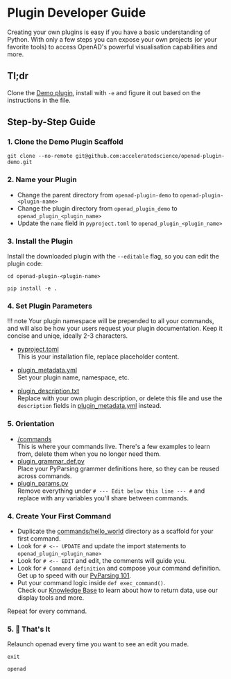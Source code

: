<!--
TODO:
When creating your own plugin documentation, make sure to follow the same desciption patterns as other OpenAD commands.
- We have a number of readymade grammar definitions that can be imported as building blocks. You can check this out here:
-->

# Plugin Developer Guide <!-- omit in toc -->

Creating your own plugins is easy if you have a basic understanding of Python. With only a few steps you can expose your own projects (or your favorite tools) to access OpenAD's powerful visualisation capabilities and more.

## Tl;dr <!-- omit in toc -->

Clone the [Demo plugin](https://github.com/acceleratedscience/openad-plugin-demo), install with `-e` and figure it out based on the instructions in the file.

<!-- ### Table of Contents
- [Step-by-Step Guide](#step-by-step-guide)
	- [1. Download the Demo Plugin Scaffold](#1-download-the-demo-plugin-scaffold)
	- [2. Set Plugin Parameters](#2-set-plugin-parameters)
	- [3. Clean Up](#3-clean-up)
	- [4. Create Your First Command](#4-create-your-first-command)
	- [5. Test Your Code](#5-test-your-code) -->
  
## Step-by-Step Guide

### 1. Clone the Demo Plugin Scaffold

```shell
git clone --no-remote git@github.com:acceleratedscience/openad-plugin-demo.git
```

### 2. Name your Plugin

- Change the parent directory from `openad-plugin-demo` to `openad-plugin-<plugin-name>`
- Change the plugin directory from `openad_plugin_demo` to `openad_plugin_<plugin_name>`
- Update the `name` field in `pyproject.toml` to `openad_plugin_<plugin_name>`

### 3. Install the Plugin

Install the downloaded plugin with the `--editable` flag, so you can edit the plugin code:

```shell
cd openad-plugin-<plugin-name>
```
```shell
pip install -e .
```

### 4. Set Plugin Parameters

!!! note
	Your plugin namespace will be prepended to all your commands, and will also be how your users request your plugin documentation. Keep it concise and uniqe, ideally 2-3 characters.

- [pyproject.toml]  
This is your installation file, replace placeholder content.

- [plugin_metadata.yml]  
Set your plugin name, namespace, etc.

- [plugin_description.txt]  
Replace with your own plugin description, or delete this file and use the `description` fields in [plugin_metadata.yml] instead.

### 5. Orientation

- [/commands]  
This is where your commands live. There's a few examples to learn from, delete them when you no longer need them.
- [plugin_grammar_def.py]  
Place your PyParsing grammer definitions here, so they can be reused across commands.
- [plugin_params.py]  
Remove everything under `# --- Edit below this line --- #` and replace with any variables you'll share between commands.


### 4. Create Your First Command

- Duplicate the [commands/hello_world] directory as a scaffold for your first command.
- Look for `# <-- UPDATE` and update the import statements to `openad_plugin_<plugin_name>`
- Look for `# <-- EDIT` and edit, the comments will guide you.
- Look for `# Command definition` and compose your command definition.  
Get up to speed with our [PyParsing 101].
- Put your command logic inside `def exec_command()`.  
Check our [Knowledge Base](knowledge-base.md) to learn about how to return data, use our display tools and more.

Repeat for every command.
  
### 5. 🎉 That's It

Relaunch openad every time you want to see an edit you made.

```shell
exit
```
```shell
openad
```

[pyproject.toml]: https://github.com/acceleratedscience/openad-plugin-demo/blob/main/pyproject.toml
[plugin_metadata.yml]: https://github.com/acceleratedscience/openad-plugin-demo/blob/main/openad_plugin_demo/plugin_metadata.yaml
[plugin_grammar_def.py]: https://github.com/acceleratedscience/openad-plugin-demo/blob/main/openad_plugin_demo/plugin_grammar_def.py
[plugin_params.py]: https://github.com/acceleratedscience/openad-plugin-demo/blob/main/openad_plugin_demo/plugin_params.py
[plugin_description.txt]: https://github.com/acceleratedscience/openad-plugin-demo/blob/main/openad_plugin_demo/plugin_description.txt
[/commands]: https://github.com/acceleratedscience/openad-plugin-demo/blob/main/openad_plugin_demo/commands
[commands/hello_world]: https://github.com/acceleratedscience/openad-plugin-demo/blob/main/openad_plugin_demo/commands/hello_world
[XXXXX]: https://github.com/acceleratedscience/openad-plugin-demo/blob/main/openad_plugin_demo/XXXXXX
[PyParsing 101]: pyparsing-101.md